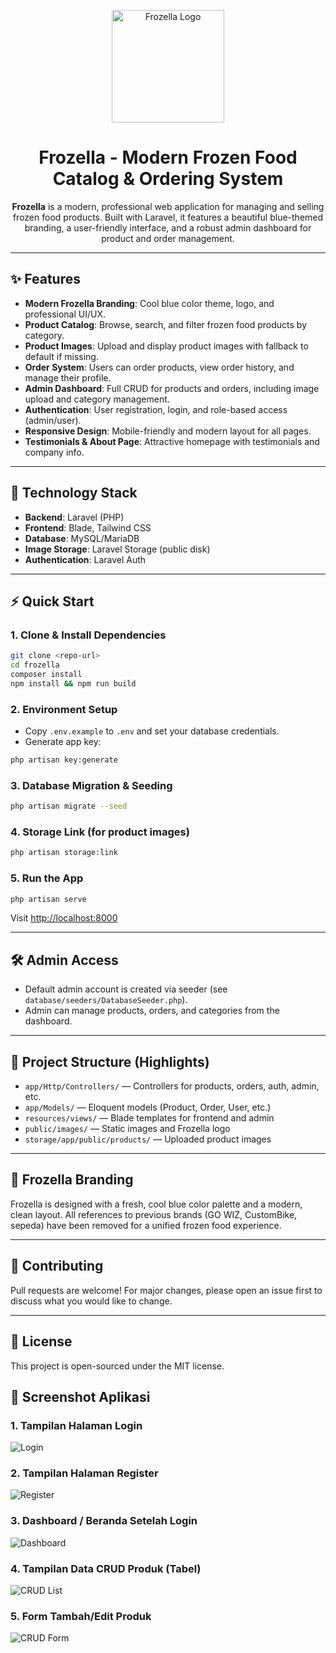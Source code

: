 <p align="center">
  <img src="public/images/FROZELLA.png" width="180" alt="Frozella Logo">
</p>

<h1 align="center">Frozella - Modern Frozen Food Catalog & Ordering System</h1>

<p align="center">
  <b>Frozella</b> is a modern, professional web application for managing and selling frozen food products. Built with Laravel, it features a beautiful blue-themed branding, a user-friendly interface, and a robust admin dashboard for product and order management.
</p>

---

## ✨ Features

- **Modern Frozella Branding**: Cool blue color theme, logo, and professional UI/UX.
- **Product Catalog**: Browse, search, and filter frozen food products by category.
- **Product Images**: Upload and display product images with fallback to default if missing.
- **Order System**: Users can order products, view order history, and manage their profile.
- **Admin Dashboard**: Full CRUD for products and orders, including image upload and category management.
- **Authentication**: User registration, login, and role-based access (admin/user).
- **Responsive Design**: Mobile-friendly and modern layout for all pages.
- **Testimonials & About Page**: Attractive homepage with testimonials and company info.

---

## 🚀 Technology Stack
- **Backend**: Laravel (PHP)
- **Frontend**: Blade, Tailwind CSS
- **Database**: MySQL/MariaDB
- **Image Storage**: Laravel Storage (public disk)
- **Authentication**: Laravel Auth

---

## ⚡️ Quick Start

### 1. Clone & Install Dependencies
```bash
git clone <repo-url>
cd frozella
composer install
npm install && npm run build
```

### 2. Environment Setup
- Copy `.env.example` to `.env` and set your database credentials.
- Generate app key:
```bash
php artisan key:generate
```

### 3. Database Migration & Seeding
```bash
php artisan migrate --seed
```

### 4. Storage Link (for product images)
```bash
php artisan storage:link
```

### 5. Run the App
```bash
php artisan serve
```
Visit [http://localhost:8000](http://localhost:8000)

---

## 🛠️ Admin Access
- Default admin account is created via seeder (see `database/seeders/DatabaseSeeder.php`).
- Admin can manage products, orders, and categories from the dashboard.

---

## 📁 Project Structure (Highlights)
- `app/Http/Controllers/` — Controllers for products, orders, auth, admin, etc.
- `app/Models/` — Eloquent models (Product, Order, User, etc.)
- `resources/views/` — Blade templates for frontend and admin
- `public/images/` — Static images and Frozella logo
- `storage/app/public/products/` — Uploaded product images

---

## 💙 Frozella Branding
Frozella is designed with a fresh, cool blue color palette and a modern, clean layout. All references to previous brands (GO WIZ, CustomBike, sepeda) have been removed for a unified frozen food experience.

---

## 🤝 Contributing
Pull requests are welcome! For major changes, please open an issue first to discuss what you would like to change.

---

## 📄 License
This project is open-sourced under the MIT license.

## 📸 Screenshot Aplikasi

### 1. Tampilan Halaman Login
![Login](public/images/screenshots/login.jpeg)

### 2. Tampilan Halaman Register
![Register](public/images/screenshots/register.jpeg)

### 3. Dashboard / Beranda Setelah Login
![Dashboard](public/images/screenshots/home.jpeg)

### 4. Tampilan Data CRUD Produk (Tabel)
![CRUD List](public/images/screenshots/;update.jpeg)

### 5. Form Tambah/Edit Produk
![CRUD Form](public/images/screenshots/create.jpeg)
